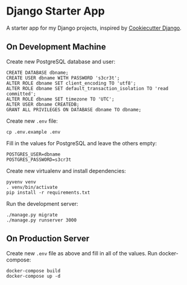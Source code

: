 Django Starter App
==================

A starter app for my Django projects, inspired by [Cookiecutter Django](https://cookiecutter-django.readthedocs.io/en/latest/).

On Development Machine
----------------------

Create new PostgreSQL database and user:

    CREATE DATABASE dbname;
    CREATE USER dbname WITH PASSWORD 's3cr3t';
    ALTER ROLE dbname SET client_encoding TO 'utf8';
    ALTER ROLE dbname SET default_transaction_isolation TO 'read committed';
    ALTER ROLE dbname SET timezone TO 'UTC';
    ALTER USER dbname CREATEDB;
    GRANT ALL PRIVILEGES ON DATABASE dbname TO dbname;

Create new `.env` file:

    cp .env.example .env

Fill in the values for PostgreSQL and leave the others empty:

    POSTGRES_USER=dbname
    POSTGRES_PASSWORD=s3cr3t

Create new virtualenv and install dependencies:

    pyvenv venv
    . venv/bin/activate
    pip install -r requirements.txt

Run the development server:

    ./manage.py migrate
    ./manage.py runserver 3000

On Production Server
--------------------

Create new `.env` file as above and fill in all of the values. Run docker-compose:

    docker-compose build
    docker-compose up -d
    